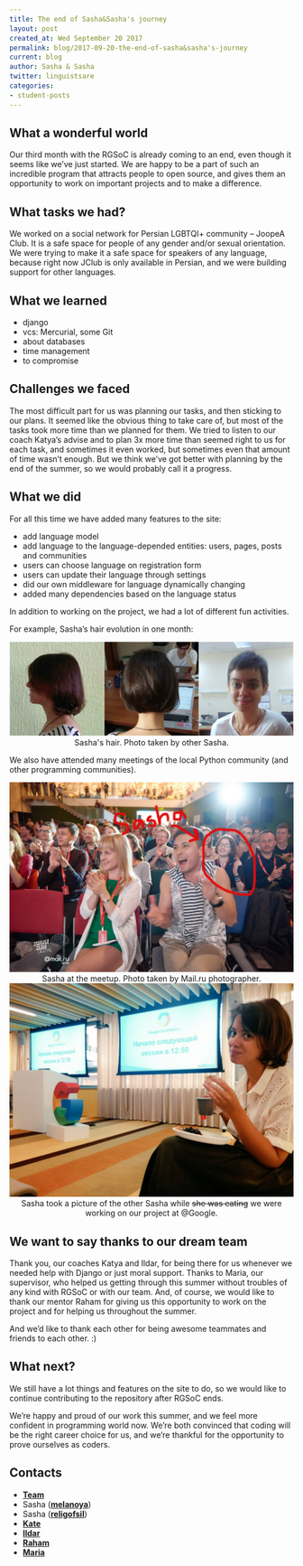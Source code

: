 ```yaml
---
title: The end of Sasha&Sasha's journey
layout: post
created_at: Wed September 20 2017
permalink: blog/2017-09-20-the-end-of-sasha&sasha's-journey
current: blog
author: Sasha & Sasha
twitter: linguistsare
categories:
- student-posts
---
```



## What a wonderful world
Our third month with the RGSoC is already coming to an end, even though it seems like we’ve just started. We are happy to be a part of such an incredible program that attracts people to open source, and gives them an opportunity to work on important projects and to make a difference.

## What tasks we had?
We worked on a social network for Persian LGBTQI+ community – JoopeA Club. It is a safe space for people of any gender and/or sexual orientation. We were trying to make it a safe space for speakers of any language, because right now JClub is only available in Persian, and we were building support for other languages.

## What we learned
* django
* vcs: Mercurial, some Git
* about databases
* time management
* to compromise

## Challenges we faced
The most difficult part for us was planning our tasks, and then sticking to our plans. It seemed like the obvious thing to take care of, but most of the tasks took more time than we planned for them. We tried to listen to our coach Katya’s advise and to plan 3x more time than seemed right to us for each task, and sometimes it even worked, but sometimes even that amount of time wasn’t enough. But we think we’ve got better with planning by the end of the summer, so we would probably call it a progress. 

## What we did
For all this time we have added many features to the site:

* add language model
* add language to the language-depended entities:  users, pages, posts and communities
* users can choose language on registration form
* users can update their language through settings
* did our own middleware for language  dynamically changing 
* added many dependencies based on the language status

In addition to working on the project, we had a lot of different fun activities.

For example, Sasha’s hair evolution in one month:

<img src="/img/blog/2017/Alexa-Sasha-Collage.jpg" alt="melanoya">
<div align="center" div class="image-credits"> Sasha's  hair. Photo taken by other Sasha. </div>

We also have attended many meetings of the local Python community (and other programming communities).

<img src="/img/blog/2017/Alexa-meetup-religofsil.jpg" alt="religofsil">
<div align="center" div class="image-credits"> Sasha at the meetup. Photo taken by Mail.ru photographer. </div>

<img src="/img/blog/2017/Alexa-melanoya-meetup.jpg" alt="melanoya at Google">
<div align="center" div class="image-credits"> Sasha took a picture of the other Sasha while <s>she was eating</s> we were working on our project at @Google. </div> 

## We want to say thanks to our dream team
Thank you, our coaches Katya and Ildar, for being there for us whenever we needed help with Django or just moral support. Thanks to Maria, our supervisor, who helped us getting through this summer without troubles of any kind with RGSoC or with our team. And, of course, we would like to thank our mentor Raham for giving us this opportunity to work on the project and for helping us throughout the summer.

And we’d like to thank each other for being awesome teammates and friends to each other. :)


## What next?
We still have a lot things and features on the site to do, so we would like to continue contributing to the repository after RGSoC ends.

We’re happy and proud of our work this summer, and we feel more confident in programming world now. We’re both convinced that coding will be the right career choice for us, and we’re thankful for the opportunity to prove ourselves as coders.


## Contacts
* [__Team__](https://twitter.com/linguistsare)
* Sasha ([__melanoya__](https://github.com/melanoya))
* Sasha ([__religofsil__](https://github.com/religofsil))
* [__Kate__](https://github.com/Sereni)
* [__Ildar__](https://github.com/theotheo)
* [__Raham__](https://twitter.com/RahamRaf)
* [__Maria__](https://github.com/mkalininait)



